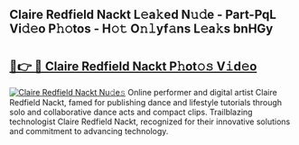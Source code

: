 ## Claire Redfield Nackt L𝚎a𝚔ed N𝚞𝚍e - Part-PqL Vi𝚍𝚎o P𝚑𝚘tos - H𝚘𝚝 O𝚗𝚕yf𝚊ns L𝚎a𝚔s bnHGy

# <h2><a href="http://kfat4t.oniu.top/?m=Claire+Redfield+Nackt">🔗👉 🔴 Claire Redfield Nackt P𝚑ot𝚘𝚜 V𝚒d𝚎o</a></h2>

[![Claire Redfield Nackt Nu𝚍e𝚜](https://i.imgur.com/0qMVB7G.gif)](http://kfat4t.oniu.top/?m=Claire+Redfield+Nackt)
Online performer and digital artist Claire Redfield Nackt, famed for publishing dance and lifestyle tutorials through solo and collaborative dance acts and compact clips. Trailblazing technologist Claire Redfield Nackt, recognized for their innovative solutions and commitment to advancing technology.  
